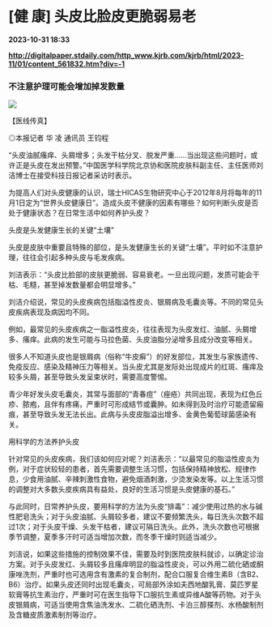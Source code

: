 # [健 康] 头皮比脸皮更脆弱易老

**2023-10-31 18:33**

**http://digitalpaper.stdaily.com/http_www.kjrb.com/kjrb/html/2023-11/01/content_561832.htm?div=-1**

### 不注意护理可能会增加掉发数量

![](http://digitalpaper.stdaily.com/http_www.kjrb.com/kjrb/images/2023-11/01/08/3550215_wangty1_1698740160228_b.jpg)

 【医线传真】

 ◎本报记者 华 凌 通讯员 王钧程

 “头皮油腻瘙痒、头屑增多；头发干枯分叉、脱发严重……当出现这些问题时，或许正是头皮在发出预警。”中国医学科学院北京协和医院皮肤科副主任、主任医师刘洁博士在接受科技日报记者采访时表示。

 为提高人们对头皮健康的认识，瑞士HICAS生物研究中心于2012年8月将每年的11月1日定为“世界头皮健康日”。造成头皮不健康的因素有哪些？如何判断头皮是否处于健康状态？在日常生活中如何养护头皮？

 头皮是头发健康生长的关键“土壤”

 头皮是皮肤中重要且特殊的部位，是头发健康生长的关键“土壤”。平时如不注意护理，往往会引起多种头皮与毛发疾病。

 刘洁表示：“头皮比脸部的皮肤更脆弱、容易衰老。一旦出现问题，发质可能会干枯、毛糙，甚至掉发数量都会明显增多。”

 刘洁介绍说，常见的头皮疾病包括脂溢性皮炎、银屑病及毛囊炎等。不同的常见头皮疾病表现及病因均不同。

 例如，最常见的头皮疾病之一脂溢性皮炎，往往表现为头皮发红、油腻、头屑增多、瘙痒。此病的发生可能与马拉色菌、头皮油脂分泌增多且成分改变等相关。

 很多人不知道头皮也是银屑病（俗称“牛皮癣”）的好发部位，其发生与家族遗传、免疫反应、感染及精神压力等相关。当头皮尤其是发际处出现成片的红斑、瘙痒及较多头屑，甚至导致头发呈束状时，需要高度警惕。

 青少年好发头皮毛囊炎，其常与面部的“青春痘”（痤疮）共同出现，表现为红色丘疹、脓疱，且伴有疼痛，严重时可形成结节或囊肿。如未得到及时治疗可能遗留瘢痕，甚至导致头发无法长出。此病与头皮皮脂溢出增多、金黄色葡萄球菌感染有关。

 用科学的方法养护头皮

 针对常见的头皮疾病，我们该如何应对呢？刘洁表示：“以最常见的脂溢性皮炎为例，对于症状较轻的患者，首先需要调整生活习惯，包括保持精神放松、规律作息，少食用油腻、辛辣刺激性食物，避免烟酒刺激，少烫发染发等。以上生活习惯的调整对大多数头皮疾病具有益处，良好的生活习惯是头皮健康的基石。”

 与此同时，日常养护头皮，要用科学的方法为头皮“排毒”：减少使用过热的水与碱性肥皂洗头；对于头皮油腻、头屑较多者，建议不要频繁洗头，每日洗头次数不超过1次；对于头皮干燥、头发干枯者，建议可隔日洗头。此外，洗头次数也可根据季节调整，夏季多汗时可适当增加次数，而冬季干燥时则适当减少。

 刘洁说，如果这些措施的控制效果不佳，需要及时到医院皮肤科就诊，以确定诊治方案。对于头皮发红、头屑较多且瘙痒明显的脂溢性皮炎，可以外用二硫化硒或酮康唑洗剂，严重时也可选用含有激素的复合制剂，配合口服复合维生素B（含B2、B6）治疗。如果头皮还同时出现毛囊炎，可局部外涂如夫西地酸乳膏、莫匹罗星软膏等抗生素治疗，严重时可在医生指导下口服抗生素或异维A酸等药物。对于头皮银屑病，可适当使用含焦油洗发水、二硫化硒洗剂、卡泊三醇搽剂、水杨酸制剂及含糖皮质激素制剂等治疗。